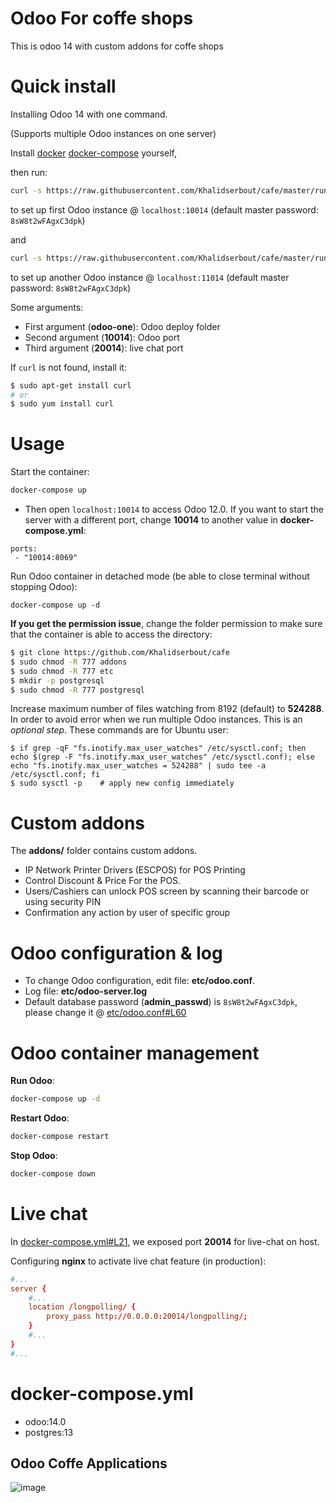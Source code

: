 # Odoo For coffe shops 
This is odoo 14 with custom addons for coffe shops


# Quick install

Installing Odoo 14 with one command.

(Supports multiple Odoo instances on one server)

Install 
 [docker](https://docs.docker.com/get-docker/) 
 [docker-compose](https://docs.docker.com/compose/install/) yourself, 
 
then run:

``` bash
curl -s https://raw.githubusercontent.com/Khalidserbout/cafe/master/run.sh | sudo bash -s odoo-one 10014 20014
```

to set up first Odoo instance @ `localhost:10014` (default master password: `8sW8t2wFAgxC3dpk`)

and

``` bash
curl -s https://raw.githubusercontent.com/Khalidserbout/cafe/master/run.sh | sudo bash -s odoo-two 11014 21014
```

to set up another Odoo instance @ `localhost:11014` (default master password: `8sW8t2wFAgxC3dpk`)

Some arguments:
* First argument (**odoo-one**): Odoo deploy folder
* Second argument (**10014**): Odoo port
* Third argument (**20014**): live chat port

If `curl` is not found, install it:

``` bash
$ sudo apt-get install curl
# or
$ sudo yum install curl
```

# Usage

Start the container:
``` sh
docker-compose up
```

* Then open `localhost:10014` to access Odoo 12.0. If you want to start the server with a different port, change **10014** to another value in **docker-compose.yml**:

```
ports:
 - "10014:8069"
```

Run Odoo container in detached mode (be able to close terminal without stopping Odoo):

```
docker-compose up -d
```

**If you get the permission issue**, change the folder permission to make sure that the container is able to access the directory:

``` sh
$ git clone https://github.com/Khalidserbout/cafe
$ sudo chmod -R 777 addons
$ sudo chmod -R 777 etc
$ mkdir -p postgresql
$ sudo chmod -R 777 postgresql
```

Increase maximum number of files watching from 8192 (default) to **524288**. In order to avoid error when we run multiple Odoo instances. This is an *optional step*. These commands are for Ubuntu user:

```
$ if grep -qF "fs.inotify.max_user_watches" /etc/sysctl.conf; then echo $(grep -F "fs.inotify.max_user_watches" /etc/sysctl.conf); else echo "fs.inotify.max_user_watches = 524288" | sudo tee -a /etc/sysctl.conf; fi
$ sudo sysctl -p    # apply new config immediately
```

# Custom addons

The **addons/** folder contains custom addons. 
* IP Network Printer Drivers (ESCPOS) for POS Printing
* Control Discount & Price For the POS.
* Users/Cashiers can unlock POS screen by scanning their barcode or using security PIN
* Confirmation any action by user of specific group


# Odoo configuration & log

* To change Odoo configuration, edit file: **etc/odoo.conf**.
* Log file: **etc/odoo-server.log**
* Default database password (**admin_passwd**) is `8sW8t2wFAgxC3dpk`, please change it @ [etc/odoo.conf#L60](/etc/odoo.conf#L60)

# Odoo container management

**Run Odoo**:

``` bash
docker-compose up -d
```

**Restart Odoo**:

``` bash
docker-compose restart
```

**Stop Odoo**:

``` bash
docker-compose down
```

# Live chat

In [docker-compose.yml#L21](docker-compose.yml#L21), we exposed port **20014** for live-chat on host.

Configuring **nginx** to activate live chat feature (in production):

``` conf
#...
server {
    #...
    location /longpolling/ {
        proxy_pass http://0.0.0.0:20014/longpolling/;
    }
    #...
}
#...
```

# docker-compose.yml

* odoo:14.0
* postgres:13

## Odoo Coffe Applications 
![image](https://user-images.githubusercontent.com/67875720/176213106-ef6a4c14-3cea-404d-b1f7-ae9a76912840.png)
